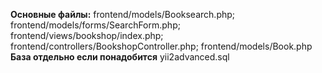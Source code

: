 <b>Основные файлы:</b>
frontend/models/Booksearch.php; frontend/models/forms/SearchForm.php; frontend/views/bookshop/index.php; frontend/controllers/BookshopController.php; frontend/models/Book.php
<b>База отдельно если понадобится</b> yii2advanced.sql
